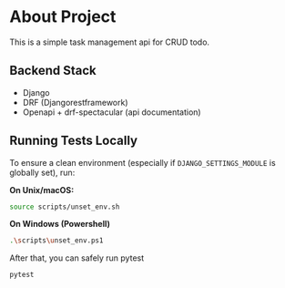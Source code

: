 # About Project

This is a simple task management api for CRUD todo.

## Backend Stack
- Django
- DRF (Djangorestframework)
- Openapi + drf-spectacular (api documentation)


## Running Tests Locally

To ensure a clean environment (especially if `DJANGO_SETTINGS_MODULE` is globally set), run:

**On Unix/macOS:**
```bash
source scripts/unset_env.sh
```

**On Windows (Powershell)**
```sh
.\scripts\unset_env.ps1
```

After that, you can safely run pytest 
```bash
pytest
```